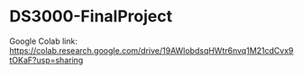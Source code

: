 # DS3000-FinalProject

Google Colab link: https://colab.research.google.com/drive/19AWlobdsqHWtr6nvq1M21cdCvx9tOKaF?usp=sharing
